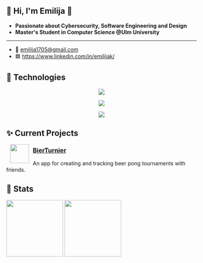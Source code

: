 ## 🪩 Hi, I'm Emilija 🪩

- **Passionate about Cybersecurity, Software Engineering and Design**
- **Master's Student in Computer Science @Ulm University**

---
- 📧 emilija1705@gmail.com
- 🟦 https://www.linkedin.com/in/emilijak/

## 🔮 Technologies 

<p align="center">
<img src="https://skillicons.dev/icons?i=kafka,docker,supabase,next,react"/>
</p>

<p align="center">
<img src="https://skillicons.dev/icons?i=py,ts,tailwind"/>
</p>

<p align="center">
<img src="https://skillicons.dev/icons?i=kali,idea,pycharm,ps"/>
</p>


## ✨ Current Projects 

<p>
 <img src="https://bierturnier.de/icon.png" width="50" align="left" hspace="10">
 <p>
   <h3><a href="https://BierTurnier.de">BierTurnier</a></h3>
   An app for creating and tracking beer pong tournaments with friends.
 </p>
</p>


## 🎉 Stats

<p>
 <img src="https://github-readme-streak-stats.herokuapp.com/?user=ganglem&theme=darcula&hide_border=true" height=150>
 <img src="https://github-readme-stats.vercel.app/api/top-langs/?username=ganglem&theme=darcula&show_icons=true&hide_border=true&layout=compact" height=150>
</p>
